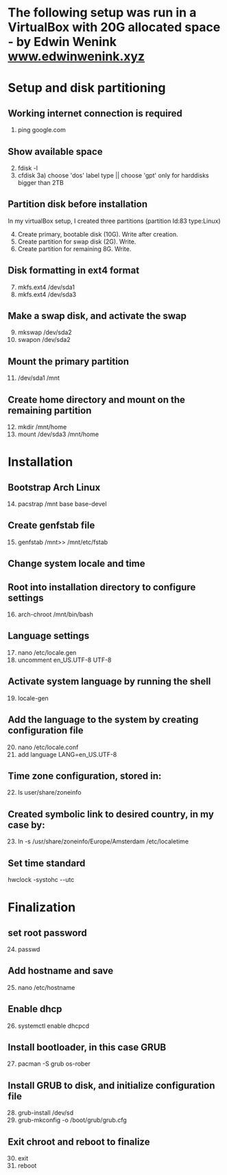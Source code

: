 # The following setup was run in a VirtualBox with 20G allocated space - by Edwin Wenink www.edwinwenink.xyz

# Setup and disk partitioning

## Working internet connection is required
1) ping google.com

## Show available space
2) fdisk -l 
3) cfdisk
	3a) choose 'dos' label type || choose 'gpt' only for harddisks bigger than 2TB
	
## Partition disk before installation 
In my virtualBox setup, I created three partitions (partition Id:83 type:Linux) 

4) Create primary, bootable disk (10G).  Write after creation.
5) Create partition for swap disk (2G). Write.
6) Create partition for remaining 8G. Write.

## Disk formatting in ext4 format
7) mkfs.ext4 /dev/sda1
8) mkfs.ext4 /dev/sda3

## Make a swap disk, and activate the swap
9) mkswap /dev/sda2
10) swapon /dev/sda2

## Mount the primary partition
11) /dev/sda1 /mnt

## Create home directory and mount on the remaining partition
12) mkdir /mnt/home
13) mount /dev/sda3 /mnt/home

# Installation

## Bootstrap Arch Linux
14) pacstrap /mnt base base-devel

## Create genfstab file
15) genfstab /mnt>> /mnt/etc/fstab

## Change system locale and time

## Root into installation directory to configure settings
16) arch-chroot /mnt/bin/bash

## Language settings
17) nano /etc/locale.gen
18) uncomment en_US.UTF-8 UTF-8

## Activate system language by running the shell
19) locale-gen 

## Add the language to the system by creating configuration file
20) nano /etc/locale.conf
21) add language LANG=en_US.UTF-8

## Time zone configuration, stored in:
22) ls user/share/zoneinfo

## Created symbolic link to desired country, in my case by:
23) ln -s /usr/share/zoneinfo/Europe/Amsterdam /etc/localetime

## Set time standard
hwclock -systohc --utc

# Finalization

## set root password
24) passwd

## Add hostname and save
25) nano /etc/hostname

## Enable dhcp
26) systemctl enable dhcpcd

## Install bootloader, in this case GRUB
27) pacman -S grub os-rober

## Install GRUB to disk, and initialize configuration file
28) grub-install /dev/sd
29) grub-mkconfig -o /boot/grub/grub.cfg

## Exit chroot and reboot to finalize
30) exit
31) reboot








